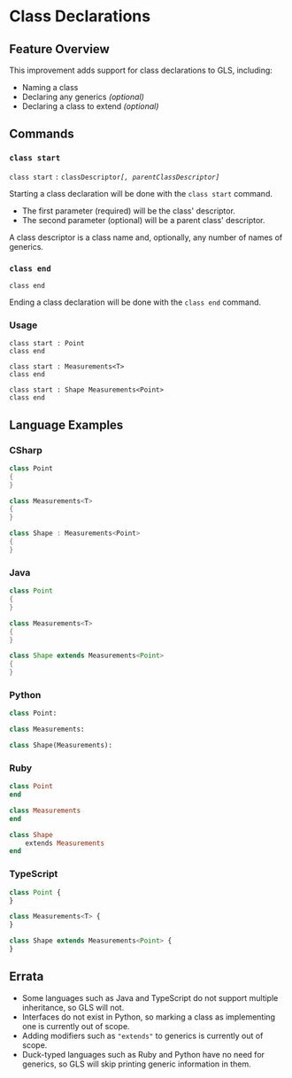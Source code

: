 # Class Declarations

## Feature Overview

This improvement adds support for class declarations to GLS, including:

* Naming a class
* Declaring any generics *(optional)*
* Declaring a class to extend *(optional)*


## Commands

### `class start`

`class start` `:` `classDescriptor`*`[, parentClassDescriptor]`*

Starting a class declaration will be done with the `class start` command. 
* The first parameter (required) will be the class' descriptor.
* The second parameter (optional) will be a parent class' descriptor.

A class descriptor is a class name and, optionally, any number of names of generics.

### `class end`

`class end`

Ending a class declaration will be done with the `class end` command.

### Usage

```
class start : Point
class end

class start : Measurements<T> 
class end

class start : Shape Measurements<Point>
class end
```


## Language Examples

### CSharp

```csharp
class Point
{
}

class Measurements<T>
{
}

class Shape : Measurements<Point>
{
}
```

### Java

```java
class Point
{
}

class Measurements<T>
{
}

class Shape extends Measurements<Point>
{
}
```

### Python

```python
class Point:

class Measurements:

class Shape(Measurements):

```

### Ruby

```ruby
class Point
end

class Measurements
end

class Shape
    extends Measurements
end
```

### TypeScript

```typescript
class Point {
}

class Measurements<T> {
}

class Shape extends Measurements<Point> {
}
```


## Errata

* Some languages such as Java and TypeScript do not support multiple inheritance, so GLS will not.
* Interfaces do not exist in Python, so marking a class as implementing one is currently out of scope.
* Adding modifiers such as `"extends"` to generics is currently out of scope.
* Duck-typed languages such as Ruby and Python have no need for generics, so GLS will skip printing generic information in them.
